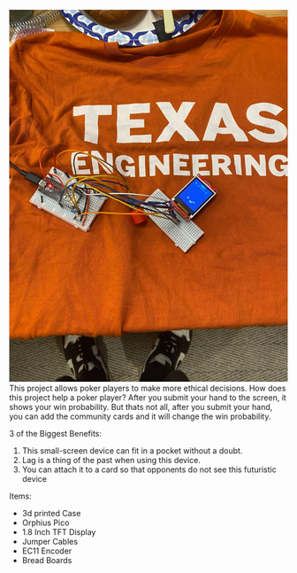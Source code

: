 ![](https://github.com/jpt1729/undercity-project/blob/main/IMG_3537.jpg)
This project allows poker players to make more ethical decisions.
How does this project help a poker player?
After you submit your hand to the screen, it shows your win probability. But thats not all, after you submit your hand, you can add the community cards and it will change the win probability.

3 of the Biggest Benefits: 
1. This small-screen device can fit in a pocket without a doubt.
2. Lag is a thing of the past when using this device.
3. You can attach it to a card so that opponents do not see this futuristic device

Items:
- 3d printed Case
- Orphius Pico
- 1.8 Inch TFT Display
- Jumper Cables
- EC11 Encoder
- Bread Boards
